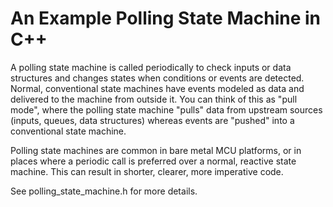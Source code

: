 # An Example Polling State Machine in C++

A polling state machine is called periodically to check inputs or data structures
and changes states when conditions or events are detected. Normal, conventional state
machines have events modeled as data and delivered to the machine from outside it.
You can think of this as "pull mode", where the polling state machine "pulls" data
from upstream sources (inputs, queues, data structures) whereas events are "pushed"
into a conventional state machine.

Polling state machines are common in bare metal MCU platforms, or in places where
a periodic call is preferred over a normal, reactive state machine. This can result
in shorter, clearer, more imperative code.

See polling_state_machine.h for more details.
